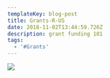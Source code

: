 ```yaml
---
templateKey: blog-post
title: Grants-R-US
date: 2018-11-02T13:44:59.726Z
description: grant funding 101
tags:
  - '#Grants'
---
```

![](/img/screenshot_2018-11-02-09-46-06.png)
